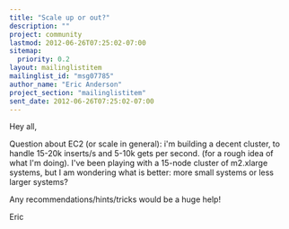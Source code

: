 ```yaml
---
title: "Scale up or out?"
description: ""
project: community
lastmod: 2012-06-26T07:25:02-07:00
sitemap:
  priority: 0.2
layout: mailinglistitem
mailinglist_id: "msg07785"
author_name: "Eric Anderson"
project_section: "mailinglistitem"
sent_date: 2012-06-26T07:25:02-07:00
---
```



Hey all,

Question about EC2 (or scale in general): i'm building a decent cluster, to 
handle 15-20k inserts/s and 5-10k gets per second. (for a rough idea of what 
I'm doing). I've been playing with a 15-node cluster of m2.xlarge systems, but 
I am wondering what is better: more small systems or less larger systems? 

Any recommendations/hints/tricks would be a huge help!

Eric

